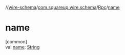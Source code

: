 //[wire-schema](../../../index.md)/[com.squareup.wire.schema](../index.md)/[Rpc](index.md)/[name](name.md)

# name

[common]\
val [name](name.md): [String](https://kotlinlang.org/api/latest/jvm/stdlib/kotlin/-string/index.html)
